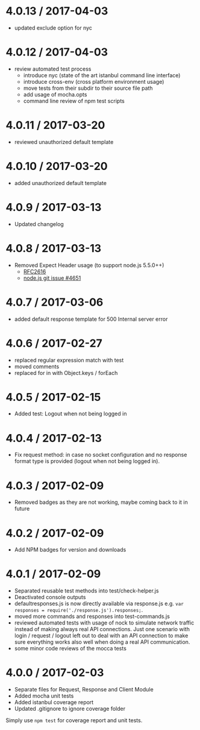 4.0.13 / 2017-04-03
===================
  * updated exclude option for nyc

4.0.12 / 2017-04-03
===================
  * review automated test process
    * introduce nyc (state of the art istanbul command line interface)
    * introduce cross-env (cross platform environment usage)
    * move tests from their subdir to their source file path
    * add usage of mocha.opts
    * command line review of npm test scripts

4.0.11 / 2017-03-20
===================
  * reviewed unauthorized default template

4.0.10 / 2017-03-20
===================
  * added unauthorized default template

4.0.9 / 2017-03-13
===================
  * Updated changelog

4.0.8 / 2017-03-13
===================
  * Removed Expect Header usage (to support node.js 5.5.0++)
    * [RFC2616](https://www.w3.org/Protocols/rfc2616/rfc2616-sec8.html)
    * [node.js git issue #4651](https://github.com/nodejs/node-v0.x-archive/issues/4651)

4.0.7 / 2017-03-06
===================
  * added default response template for 500 Internal server error

4.0.6 / 2017-02-27
===================
  * replaced regular expression match with test
  * moved comments
  * replaced for in with Object.keys / forEach

4.0.5 / 2017-02-15
===================

  * Added test: Logout when not being logged in

4.0.4 / 2017-02-13
===================

  * Fix request method: in case no socket configuration and no response format type is provided (logout when not being logged in).

4.0.3 / 2017-02-09
===================

  * Removed badges as they are not working, maybe coming back to it in future

4.0.2 / 2017-02-09
===================

  * Add NPM badges for version and downloads

4.0.1 / 2017-02-09
===================

  * Separated reusable test methods into test/check-helper.js
  * Deactivated console outputs
  * defaultresponses.js is now directly available via response.js e.g. `var responses = require('./response.js').responses;`.
  * moved more commands and responses into test-commands.js
  * reviewed automated tests with usage of nock to simulate network traffic instead of making always real API connections. Just one scenario with login / request / logout left out to deal with an API connection to make sure everything works also well when doing a real API communication.
  * some minor code reviews of the mocca tests

4.0.0 / 2017-02-03
===================

  * Separate files for Request, Response and Client Module
  * Added mocha unit tests
  * Added istanbul coverage report
  * Updated .gitignore to ignore coverage folder

Simply use `npm test` for coverage report and unit tests.
